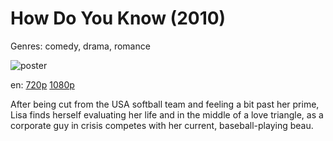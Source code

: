 # How Do You Know (2010)

Genres: comedy, drama, romance

![poster](http://image.tmdb.org/t/p/w500/5gwKI65TnSAT9PI2iFWZXpmTZ3C.jpg)

en:
  [720p](magnet:?xt=urn:btih:41217EF0E38AC88A382C5BAD49A70B4F388651D4&tr=udp://glotorrents.pw:6969/announce&tr=udp://tracker.opentrackr.org:1337/announce&tr=udp://torrent.gresille.org:80/announce&tr=udp://tracker.openbittorrent.com:80&tr=udp://tracker.coppersurfer.tk:6969&tr=udp://tracker.leechers-paradise.org:6969&tr=udp://p4p.arenabg.ch:1337&tr=udp://tracker.internetwarriors.net:1337)
  [1080p](magnet:?xt=urn:btih:70A3F25B11CC7FBDEB08F9C322D453E8575A136A&tr=udp://glotorrents.pw:6969/announce&tr=udp://tracker.opentrackr.org:1337/announce&tr=udp://torrent.gresille.org:80/announce&tr=udp://tracker.openbittorrent.com:80&tr=udp://tracker.coppersurfer.tk:6969&tr=udp://tracker.leechers-paradise.org:6969&tr=udp://p4p.arenabg.ch:1337&tr=udp://tracker.internetwarriors.net:1337)
  


After being cut from the USA softball team and feeling a bit past her prime, Lisa finds herself evaluating her life and in the middle of a love triangle, as a corporate guy in crisis competes with her current, baseball-playing beau.
